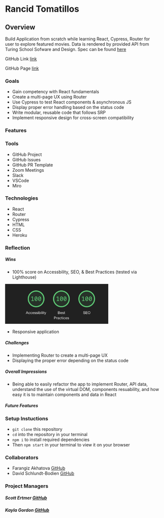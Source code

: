 # Rancid Tomatillos

## Overview
Build Application from scratch while learning React, Cypress, Router for user to explore featured movies. Data is rendered by provided API from Turing School Sofware and Design. Spec can be found [here](https://frontend.turing.edu/projects/module-3/rancid-tomatillos-v3.html)

GitHub Link [link](https://github.com/Fakhatova/Rancid-Tomatillos)

GitHub Page [link]()

### Goals 
- Gain competency with React fundamentals
- Create a multi-page UX using Router
- Use Cypress to test React components & asynchronous JS
- Display proper error handling based on the status code
- Write modular, reusable code that follows SRP
- Implement responsive design for cross-screen compatibility


### Features 

### Tools
- GitHub Project
- GitHub Issues
- GitHub PR Template
- Zoom Meetings 
- Slack 
- VSCode
- Miro 


### Technologies 
- React
- Router
- Cypress
- HTML
- CSS
- Heroku

### Reflection
##### Wins
- 100% score on Accessbility, SEO, & Best Practices (tested via Lighthouse)

<td>
    <img src="/src/Assets/Screenshot 2021-09-03 at 2.23.08 PM.png" alt="SEO score"
      width="" height="130" />
  </td>

- Responsive application
##### Challenges
- Implementing Router to create a multi-page UX
- Displaying the proper error depending on the status code
##### Overall Impressions
- Being able to easily refactor the app to implement Router, API data, understand the use of the virtual DOM, components resuability, and how easy it is to maintain components and data in React
##### Future Features

### Setup Instuctions
- `git clone` this repository
- `cd` into the repository in your terminal
- `npm i` to install required dependencies
- Then `npm start` in your terminal to view it on your browser

### Collaborators 
- Farangiz Akhatova [GitHub](https://github.com/Fakhatova)
- David Schlundt-Bodien [GitHub](https://github.com/Davidschlundtbodien)


### Project Managers 
  ##### Scott Ertmer [GitHub](https://github.com/sertmer)

  ##### Kayla Gordon [GitHub](https://github.com/kaylagordon)

